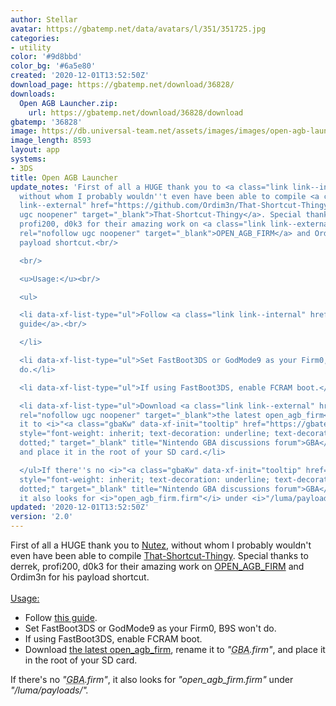 ```yaml
---
author: Stellar
avatar: https://gbatemp.net/data/avatars/l/351/351725.jpg
categories:
- utility
color: '#9d8bbd'
color_bg: '#6a5e80'
created: '2020-12-01T13:52:50Z'
download_page: https://gbatemp.net/download/36828/
downloads:
  Open AGB Launcher.zip:
    url: https://gbatemp.net/download/36828/download
gbatemp: '36828'
image: https://db.universal-team.net/assets/images/images/open-agb-launcher.png
image_length: 8593
layout: app
systems:
- 3DS
title: Open AGB Launcher
update_notes: 'First of all a HUGE thank you to <a class="link link--internal" href="https://gbatemp.net/members/nutez.439371/">Nutez</a>,
  without whom I probably wouldn''t even have been able to compile <a class="link
  link--external" href="https://github.com/Ordim3n/That-Shortcut-Thingy" rel="nofollow
  ugc noopener" target="_blank">That-Shortcut-Thingy</a>. Special thanks to derrek,
  profi200, d0k3 for their amazing work on <a class="link link--external" href="https://github.com/profi200/open_agb_firm"
  rel="nofollow ugc noopener" target="_blank">OPEN_AGB_FIRM</a> and Ordim3n for his
  payload shortcut.<br/>

  <br/>

  <u>Usage:</u><br/>

  <ul>

  <li data-xf-list-type="ul">Follow <a class="link link--internal" href="https://gbatemp.net/threads/open_agb_firm-discussion-thread.570844/#post-9149895">this
  guide</a>.<br/>

  </li>

  <li data-xf-list-type="ul">Set FastBoot3DS or GodMode9 as your Firm0, B9S won''t
  do.</li>

  <li data-xf-list-type="ul">If using FastBoot3DS, enable FCRAM boot.</li>

  <li data-xf-list-type="ul">Download <a class="link link--external" href="https://github.com/profi200/open_agb_firm/releases/latest"
  rel="nofollow ugc noopener" target="_blank">the latest open_agb_firm</a>, rename
  it to <i>"<a class="gbaKw" data-xf-init="tooltip" href="https://gbatemp.net/forums/nintendo-gba.339/"
  style="font-weight: inherit; text-decoration: underline; text-decoration-style:
  dotted;" target="_blank" title="Nintendo GBA discussions forum">GBA</a>.firm"</i>,
  and place it in the root of your SD card.</li>

  </ul>If there''s no <i>"<a class="gbaKw" data-xf-init="tooltip" href="https://gbatemp.net/forums/nintendo-gba.339/"
  style="font-weight: inherit; text-decoration: underline; text-decoration-style:
  dotted;" target="_blank" title="Nintendo GBA discussions forum">GBA</a>.firm"</i>,
  it also looks for <i>"open_agb_firm.firm"</i> under <i>"/luma/payloads/".</i>'
updated: '2020-12-01T13:52:50Z'
version: '2.0'
---
```

First of all a HUGE thank you to <a class="link link--internal" href="https://gbatemp.net/members/nutez.439371/">Nutez</a>, without whom I probably wouldn't even have been able to compile <a class="link link--external" href="https://github.com/Ordim3n/That-Shortcut-Thingy" rel="nofollow ugc noopener" target="_blank">That-Shortcut-Thingy</a>. Special thanks to derrek, profi200, d0k3 for their amazing work on <a class="link link--external" href="https://github.com/profi200/open_agb_firm" rel="nofollow ugc noopener" target="_blank">OPEN_AGB_FIRM</a> and Ordim3n for his payload shortcut.<br/>
<br/>
<u>Usage:</u><br/>
<ul>
<li data-xf-list-type="ul">Follow <a class="link link--internal" href="https://gbatemp.net/threads/open_agb_firm-discussion-thread.570844/#post-9149895">this guide</a>.<br/>
</li>
<li data-xf-list-type="ul">Set FastBoot3DS or GodMode9 as your Firm0, B9S won't do.</li>
<li data-xf-list-type="ul">If using FastBoot3DS, enable FCRAM boot.</li>
<li data-xf-list-type="ul">Download <a class="link link--external" href="https://github.com/profi200/open_agb_firm/releases/latest" rel="nofollow ugc noopener" target="_blank">the latest open_agb_firm</a>, rename it to <i>"<a class="gbaKw" data-xf-init="tooltip" href="https://gbatemp.net/forums/nintendo-gba.339/" style="font-weight: inherit; text-decoration: underline; text-decoration-style: dotted;" target="_blank" title="Nintendo GBA discussions forum">GBA</a>.firm"</i>, and place it in the root of your SD card.</li>
</ul>If there's no <i>"<a class="gbaKw" data-xf-init="tooltip" href="https://gbatemp.net/forums/nintendo-gba.339/" style="font-weight: inherit; text-decoration: underline; text-decoration-style: dotted;" target="_blank" title="Nintendo GBA discussions forum">GBA</a>.firm"</i>, it also looks for <i>"open_agb_firm.firm"</i> under <i>"/luma/payloads/".</i>